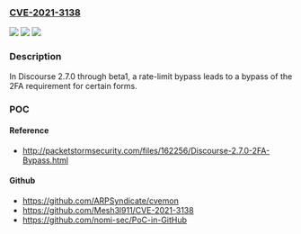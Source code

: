 ### [CVE-2021-3138](https://cve.mitre.org/cgi-bin/cvename.cgi?name=CVE-2021-3138)
![](https://img.shields.io/static/v1?label=Product&message=n%2Fa&color=blue)
![](https://img.shields.io/static/v1?label=Version&message=n%2Fa&color=blue)
![](https://img.shields.io/static/v1?label=Vulnerability&message=n%2Fa&color=brighgreen)

### Description

In Discourse 2.7.0 through beta1, a rate-limit bypass leads to a bypass of the 2FA requirement for certain forms.

### POC

#### Reference
- http://packetstormsecurity.com/files/162256/Discourse-2.7.0-2FA-Bypass.html

#### Github
- https://github.com/ARPSyndicate/cvemon
- https://github.com/Mesh3l911/CVE-2021-3138
- https://github.com/nomi-sec/PoC-in-GitHub

